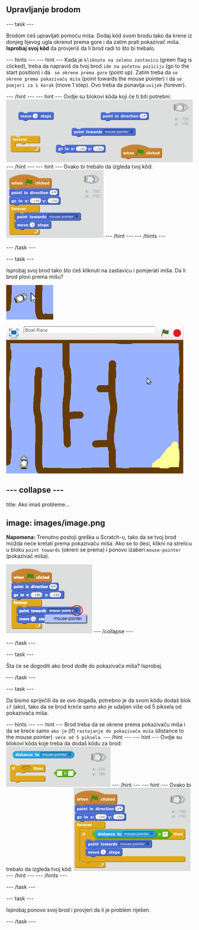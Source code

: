 ## Upravljanje brodom

\--- task \---

Brodom ćeš upravljati pomoću miša. Dodaj kôd svom brodu tako da krene iz donjeg lijevog ugla okrenut prema gore i da zatim prati pokazivač miša. **Isprobaj svoj kôd** da provjeriš da li brod radi to što bi trebalo.

\--- hints \--- \--- hint \--- Kada je `kliknuto na zelenu zastavicu` (green flag is clicked), treba da napraviš da tvoj brod `ide na početnu poziciju` (go to the start position) i da ` se okrene prema gore` (point up). Zatim treba da `se okrene prema pokazivaču miša` (point towards the mouse pointer) i da `se pomjeri za 1 korak` (move 1 step). Ovo treba da ponavlja `uvijek` (forever).

\--- /hint \--- \--- hint \--- Ovdje su blokovi kôda koji će ti biti potrebni: ![screenshot](images/boat-move-blocks.png) \--- /hint \--- \--- hint \--- Ovako bi trebalo da izgleda tvoj kôd: ![screenshot](images/boat-move-code.png) \--- /hint \--- \--- /hints \---

\--- /task \---

\--- task \---

Isprobaj svoj brod tako što ćeš kliknuti na zastavicu i pomjerati miša. Da li brod plovi prema mišu?

![screenshot](images/boat-mouse.png)

![screenshot](images/boat-pointer-test-anim.gif)

## \--- collapse \---

title: Ako imaš probleme...

## image: images/image.png

**Napomena:** Trenutno postoji greška u Scratch-u, tako da se tvoj brod možda neće kretati prema pokazivaču miša. Ako se to desi, klikni na strelicu u bloku `point towards` (okreni se prema) i ponovo izaberi `mouse-pointer` (pokazivač miša).

![screenshot](images/boat-bug.png) \--- /collapse \---

\--- /task \---

\--- task \---

Šta će se dogoditi ako brod dođe do pokazivača miša? Isprobaj.

\--- /task \---

\--- task \---

Da bismo spriječili da se ovo događa, potrebno je da svom kôdu dodaš blok `if` (ako), tako da se brod kreće samo ako je udaljen više od 5 piksela od pokazivača miša.

\--- hints \--- \--- hint \--- Brod treba da se okrene prema pokazivaču miša i da se kreće samo `ako je` (if) `rastojanje do pokazivača miša` (distance to the mouse pointer)` veće od 5 piksela`. \--- /hint \--- \--- hint \--- Ovdje su blokovi kôda koje treba da dodaš kôdu za brod: ![screenshot](images/boat-pointer-blocks.png) \--- /hint \--- \--- hint \--- Ovako bi trebalo da izgleda tvoj kôd: ![screenshot](images/boat-pointer-code.png) \--- /hint \--- \--- /hints \---

\--- /task \---

\--- task \---

Isprobaj ponovo svoj brod i provjeri da li je problem riješen.

\--- /task \---